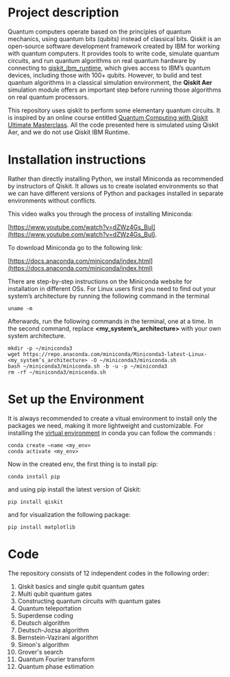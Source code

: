 # Project description

Quantum computers operate based on the principles of quantum mechanics, using quantum bits (qubits) instead of classical bits.
Qiskit is an open-source software development framework created by IBM for working with quantum computers. It provides tools to write code, simulate quantum circuits, and run quantum algorithms on real quantum hardware by connecting to [qiskit_ibm_runtime](https://docs.quantum.ibm.com/api/qiskit-ibm-runtime/runtime_service), which gives access to IBM’s quantum devices, including those with 100+ qubits. However, to build and test quantum algorithms in a classical simulation environment, the **Qiskit Aer** simulation module offers an important step before running those algorithms on real quantum processors.




This repository uses qiskit to perform some elementary quantum circuits. It is inspired by an online course entitled [Quantum Computing with Qiskit Ultimate Masterclass](https://www.udemy.com/course/quantum-computing-with-ibm-qiskit-ultimate-masterclass/). All the code presented here is simulated using Qiskit Aer, and we do not use Qiskit IBM Runtime.

# Installation instructions
Rather than directly installing Python, we install Miniconda as recommended by instructors of Qiskit. It allows us to create isolated environments so that we can have different versions of Python and packages installed in separate environments without conflicts. 

This video walks you through the process of installing Miniconda:

[https://www.youtube.com/watch?v=dZWz4Gs_BuI](https://www.youtube.com/watch?v=dZWz4Gs_BuI).

To download Miniconda go to the following link:

[https://docs.anaconda.com/miniconda/index.html](https://docs.anaconda.com/miniconda/index.html) 

There are step-by-step instructions on the Miniconda website for installation in different OSs. For Linux users first you need to find out your system’s architecture by running the following command in the terminal 

    uname -m


Afterwards, run the following commands in the terminal, one at a time. In the second command, replace **<my_system’s_architecture>** with your own system architecture.

    mkdir -p ~/miniconda3
    wget https://repo.anaconda.com/miniconda/Miniconda3-latest-Linux-<my_system’s_architecture> -O ~/miniconda3/miniconda.sh
    bash ~/miniconda3/miniconda.sh -b -u -p ~/miniconda3
    rm -rf ~/miniconda3/miniconda.sh


# Set up the Environment

It is always recommended to create a vitual environment to install only the packages we need, making it more lightweight and customizable. For installing the [virtual environment](https://conda.io/projects/conda/en/latest/user-guide/tasks/manage-environments.html) in conda you can follow the commands :



    conda create –name <my_env>
    conda activate <my_env>

Now in the created env, the first thing is to install pip:

    conda install pip

and using pip install the latest version of Qiskit:

    pip install qiskit 

and for visualization the following package:

    pip install matplotlib  




# Code
The repository consists of 12 independent codes in the following order:
1. Qiskit basics and single qubit quantum gates
2. Multi qubit quantum gates
3. Constructing quantum circuits with quantum gates
4. Quantum teleportation
5. Superdense coding
6. Deutsch algorithm
7. Deutsch-Jozsa algorithm
8. Bernstein-Vazirani algorithm
9. Simon's algorithm
10. Grover's search
11. Quantum Fourier transform
12. Quantum phase estimation








  


